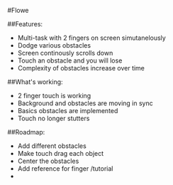 #Flowe


##Features:
* Multi-task with 2 fingers on screen simutanelously 
* Dodge various obstacles
* Screen continously scrolls down
* Touch an obstacle and you will lose
* Complexity of obstacles increase over time

##What's working:
- 2 finger touch is working
- Background and obstacles are moving in sync
- Basics obstacles are implemented
- Touch no longer stutters

##Roadmap:
* Add different obstacles
* Make touch drag each object
* Center the obstacles
* Add reference for finger /tutorial
*




